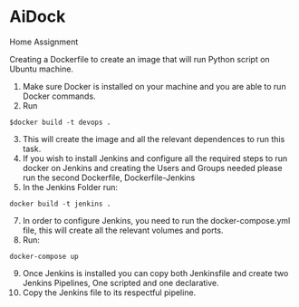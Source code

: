 # AiDock
Home Assignment

Creating a Dockerfile to create an image that will run Python script on Ubuntu machine.

1.	Make sure Docker is installed on your machine and you are able to run Docker commands.
2.	Run 
```
$docker build -t devops .
```
3.	This will create the image and all the relevant dependences to run this task.
4.	If you wish to install Jenkins and configure all the required steps to run docker on Jenkins and creating the Users and Groups needed please run the second   Dockerfile, Dockerfile-Jenkins
5.	In the Jenkins Folder run:
```
docker build -t jenkins . 
```
7.	In order to configure Jenkins, you need to run the docker-compose.yml file, this will create all the relevant volumes and ports.
8.	Run:
```
docker-compose up
```
9.	Once Jenkins is installed you can copy both Jenkinsfile and create two Jenkins Pipelines, One scripted and one declarative.
10.	Copy the Jenkins file to its respectful pipeline.
 
